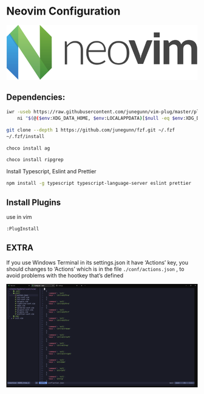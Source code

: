 # Neovim Configuration

![Logo](img/logo.png)

## Dependencies:

[Vim-Plug]:(https://github.com/junegunn/vim-plug)

```bash
iwr -useb https://raw.githubusercontent.com/junegunn/vim-plug/master/plug.vim |`
    ni "$(@($env:XDG_DATA_HOME, $env:LOCALAPPDATA)[$null -eq $env:XDG_DATA_HOME])/nvim-data/site/autoload/plug.vim" -Force
```

[Fzf]:(https://github.com/junegunn/fzf.vim)

```bash
git clone --depth 1 https://github.com/junegunn/fzf.git ~/.fzf
~/.fzf/install
```

[Ag]:(https://github.com/ggreer/the_silver_searcher)

```bash
choco install ag
```

[Ripgrep]:(https://github.com/BurntSushi/ripgrep)

```bash
choco install ripgrep
```

Install Typescript, Eslint and Prettier

```bash
npm install -g typescript typescript-language-server eslint prettier
```

## Install Plugins

use in vim

```bash
:PlugInstall
```

## EXTRA

If you use Windows Terminal in its settings.json it have ‘Actions’ key, you should changes to ‘Actions’ which is in the file `./conf/actions.json` , to avoid problems with the hootkey that’s defined 

![Example](img/doc-actions-json.png)
